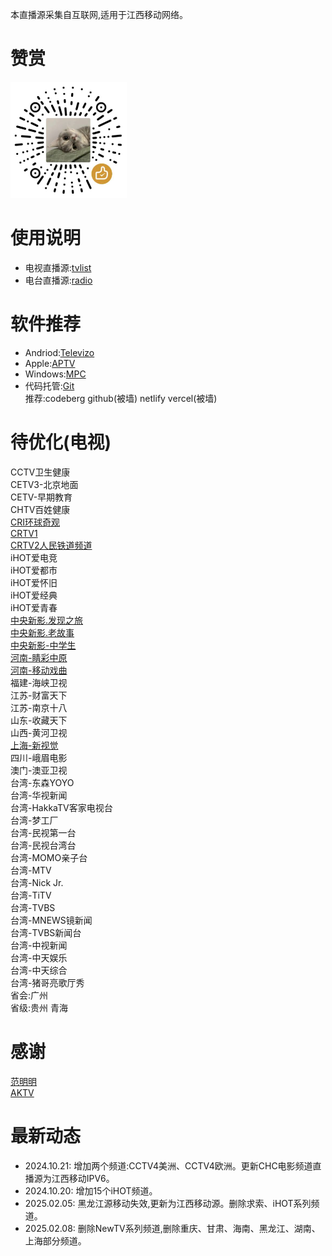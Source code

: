 本直播源采集自互联网,适用于江西移动网络。
# 赞赏
![icon](/img/wx_reward_qrcode.png)
# 使用说明
- 电视直播源:[tvlist](https://huangsuming.github.io/iptv/list/tvlist.txt)
- 电台直播源:[radio](https://huangsuming.github.io/iptv/list/radio.txt)

# 软件推荐
- Andriod:[Televizo](https://televizo.net/)
- Apple:[APTV](https://apps.apple.com/cn/app/id1630403500)
- Windows:[MPC](https://github.com/clsid2/mpc-hc/releases)
- 代码托管:[Git](https://www.cnblogs.com/jetsung/p/git-service.html)<br>
  推荐:codeberg github(被墙) netlify vercel(被墙)<br>

# 待优化(电视)
  CCTV卫生健康<br>
  CETV3-北京地面<br>
  CETV-早期教育<br>
  CHTV百姓健康<br>
  [CRI环球奇观](http://111.61.236.247:9081/hls/63/index.m3u8)<br>
  [CRTV1](http://39.162.27.11:8081/newlive/live/hls/1/live.m3u8)<br>
  [CRTV2人民铁道频道](http://39.162.27.11:8081/newlive/live/hls/2/live.m3u8)<br>
  iHOT爱电竞<br>
  iHOT爱都市<br>
  iHOT爱怀旧<br>
  iHOT爱经典<br>
  iHOT爱青春<br>
  [中央新影.发现之旅](http://120.76.248.139/live/bfgd/4200000151.m3u8)<br>
  [中央新影.老故事](http://120.76.248.139/live/bfgd/4200000166.m3u8)<br>
  [中央新影-中学生](http://gmxw.7766.org:808/hls/24/index.m3u8)<br>
  [河南-睛彩中原](http://live.dxhmt.cn:9080/19903718786/854deb36f8db4c9098cad18cc35bd632.m3u8)<br>
  [河南-移动戏曲](http://live.dxhmt.cn:9080/19903718786/a9aab4c5eef74da18d684c75c6dd7e10.m3u8)<br>
  福建-海峡卫视<br>
  江苏-财富天下<br>
  江苏-南京十八<br>
  山东-收藏天下<br>
  山西-黄河卫视<br>
  [上海-新视觉](http://120.76.248.139/live/bfgd/4200000249.m3u8)<br>
  四川-峨眉电影<br>
  澳门-澳亚卫视<br>
  台湾-东森YOYO<br>
  台湾-华视新闻<br>
  台湾-HakkaTV客家电视台<br>
  台湾-梦工厂<br>
  台湾-民视第一台<br>
  台湾-民视台湾台<br>
  台湾-MOMO亲子台<br>
  台湾-MTV<br>
  台湾-Nick Jr.<br>
  台湾-TiTV<br>
  台湾-TVBS<br>
  台湾-MNEWS镜新闻<br>
  台湾-TVBS新闻台<br>
  台湾-中视新闻<br>
  台湾-中天娱乐<br>
  台湾-中天综合<br>
  台湾-猪哥亮歌厅秀<br>
  省会:广州<br>
  省级:贵州 青海<br>

# 感谢
[范明明](https://github.com/fanmingming)<br>
[AKTV](https://aktv.top)<br>

# 最新动态
- 2024.10.21: 增加两个频道:CCTV4美洲、CCTV4欧洲。更新CHC电影频道直播源为江西移动IPV6。
- 2024.10.20: 增加15个iHOT频道。
- 2025.02.05: 黑龙江源移动失效,更新为江西移动源。删除求索、iHOT系列频道。
- 2025.02.08: 删除NewTV系列频道,删除重庆、甘肃、海南、黑龙江、湖南、上海部分频道。

